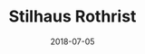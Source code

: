 ﻿---
title:          "Stilhaus Rothrist"
date:           "2018-07-05"
draft:          false
robotsExclude:  true
---
